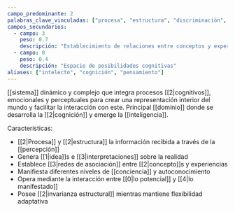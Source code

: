 ```yaml
---
campo_predominante: 2
palabras_clave_vinculadas: ["procesa", "estructura", "discriminación", "interpretación"]
campos_secundarios:
  - campo: 3
    peso: 0.7
    descripción: "Establecimiento de relaciones entre conceptos y experiencias"
  - campo: 0
    peso: 0.4
    descripción: "Espacio de posibilidades cognitivas"
aliases: ["intelecto", "cognición", "pensamiento"]
---
```

[[sistema]] dinámico y complejo que integra procesos [[2|cognitivos]], emocionales y perceptuales para crear una representación interior del mundo y facilitar la interacción con este. Principal [[dominio]] donde se desarrolla la [[2|cognición]] y emerge la [[inteligencia]].

Características:
- [[2|Procesa]] y [[2|estructura]] la información recibida a través de la [[percepción]]
- Genera [[1|idea]]s e [[3|interpretaciones]] sobre la realidad
- Establece [[3|redes de asociación]] entre [[2|concepto]]s y experiencias
- Manifiesta diferentes niveles de [[conciencia]] y autoconocimiento
- Opera mediante la interacción entre [[0|lo potencial]] y [[4|lo manifestado]]
- Posee [[2|invarianza estructural]] mientras mantiene flexibilidad adaptativa
